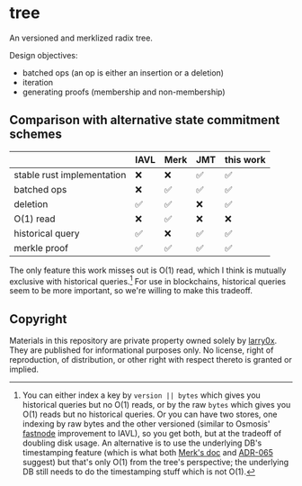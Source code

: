 # tree

An versioned and merklized radix tree.

Design objectives:

- batched ops (an op is either an insertion or a deletion)
- iteration
- generating proofs (membership and non-membership)

## Comparison with alternative state commitment schemes

|                            | IAVL | Merk | JMT | this work |
| -------------------------- | ---- | ---- | --- | --------- |
| stable rust implementation | ❌    | ❌    | ✅   | ✅         |
| batched ops                | ❌    | ✅    | ✅   | ✅         |
| deletion                   | ✅    | ✅    | ❌   | ✅         |
| O(1) read                  | ❌    | ✅    | ❌   | ❌         |
| historical query           | ✅    | ❌    | ✅   | ✅         |
| merkle proof               | ✅    | ✅    | ✅   | ✅         |

The only feature this work misses out is O(1) read, which I think is mutually exclusive with historical queries.[^1] For use in blockchains, historical queries seem to be more important, so we're willing to make this tradeoff.

[^1]: You can either index a key by `version || bytes` which gives you historical queries but no O(1) reads, or by the raw `bytes` which gives you O(1) reads but no historical queries. Or you can have two stores, one indexing by raw bytes and the other versioned (similar to Osmosis' [fastnode](https://github.com/cosmos/iavl/pull/468) improvement to IAVL), so you get both, but at the tradeoff of doubling disk usage. An alternative is to use the underlying DB's timestamping feature (which is what both [Merk's doc](https://github.com/turbofish-org/merk/blob/develop/docs/algorithms.md) and [ADR-065](https://github.com/cosmos/cosmos-sdk/blob/main/docs/architecture/adr-065-store-v2.md) suggest) but that's only O(1) from the tree's perspective; the underlying DB still needs to do the timestamping stuff which is not O(1).

## Copyright

Materials in this repository are private property owned solely by [larry0x](https://twitter.com/larry0x). They are published for informational purposes only. No license, right of reproduction, of distribution, or other right with respect thereto is granted or implied.
